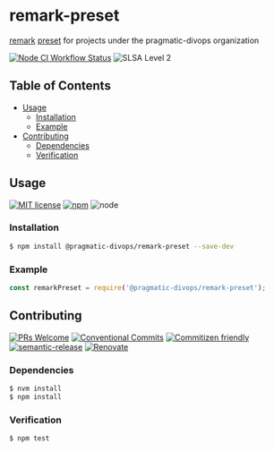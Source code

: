 # remark-preset

[remark](https://github.com/remarkjs/remark) [preset](https://github.com/remarkjs/remark/blob/master/doc/plugins.md#list-of-presets)
for projects under the pragmatic-divops organization

<!--status-badges start -->

[![Node CI Workflow Status][github-actions-ci-badge]][github-actions-ci-link]
![SLSA Level 2][slsa-badge]

<!--status-badges end -->

## Table of Contents

* [Usage](#usage)
  * [Installation](#installation)
  * [Example](#example)
* [Contributing](#contributing)
  * [Dependencies](#dependencies)
  * [Verification](#verification)

## Usage

<!--consumer-badges start -->

[![MIT license][license-badge]][license-link]
[![npm][npm-badge]][npm-link]
![node][node-badge]

<!--consumer-badges end -->

### Installation

```sh
$ npm install @pragmatic-divops/remark-preset --save-dev
```

### Example

```javascript
const remarkPreset = require('@pragmatic-divops/remark-preset');
```

## Contributing

<!--contribution-badges start -->

[![PRs Welcome][PRs-badge]][PRs-link]
[![Conventional Commits][commit-convention-badge]][commit-convention-link]
[![Commitizen friendly][commitizen-badge]][commitizen-link]
[![semantic-release][semantic-release-badge]][semantic-release-link]
[![Renovate][renovate-badge]][renovate-link]

<!--contribution-badges end -->

### Dependencies

```sh
$ nvm install
$ npm install
```

### Verification

```sh
$ npm test
```

[PRs-link]: http://makeapullrequest.com

[PRs-badge]: https://img.shields.io/badge/PRs-welcome-brightgreen.svg

[commit-convention-link]: https://conventionalcommits.org

[commit-convention-badge]: https://img.shields.io/badge/Conventional%20Commits-1.0.0-yellow.svg

[commitizen-link]: http://commitizen.github.io/cz-cli/

[commitizen-badge]: https://img.shields.io/badge/commitizen-friendly-brightgreen.svg

[semantic-release-link]: https://github.com/semantic-release/semantic-release

[semantic-release-badge]: https://img.shields.io/badge/semantic--release-angular-e10079?logo=semantic-release

[renovate-link]: https://renovatebot.com

[renovate-badge]: https://img.shields.io/badge/renovate-enabled-brightgreen.svg?logo=renovatebot

[github-actions-ci-link]: https://github.com/pragmatic-divops/remark-preset/actions?query=workflow%3A%22Node.js+CI%22+branch%3Amaster

[github-actions-ci-badge]: https://github.com/pragmatic-divops/remark-preset/workflows/Node.js%20CI/badge.svg

[license-link]: LICENSE

[license-badge]: https://img.shields.io/github/license/pragmatic-divops/remark-preset.svg

[npm-link]: https://www.npmjs.com/package/@pragmatic-divops/remark-preset

[npm-badge]: https://img.shields.io/npm/v/@pragmatic-divops/remark-preset.svg

[node-badge]: https://img.shields.io/node/v/@pragmatic-divops/remark-preset?logo=node.js

[slsa-badge]: https://slsa.dev/images/gh-badge-level2.svg
